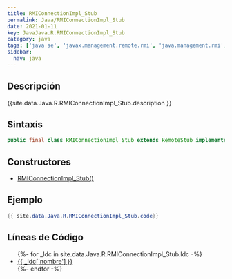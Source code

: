 ```yaml
---
title: RMIConnectionImpl_Stub
permalink: Java/RMIConnectionImpl_Stub
date: 2021-01-11
key: JavaJava.R.RMIConnectionImpl_Stub
category: java
tags: ['java se', 'javax.management.remote.rmi', 'java.management.rmi', 'clase java', 'Java 1.0']
sidebar: 
  nav: java
---
```


## Descripción
{{site.data.Java.R.RMIConnectionImpl_Stub.description }}

## Sintaxis
~~~java
public final class RMIConnectionImpl_Stub extends RemoteStub implements RMIConnection
~~~

## Constructores
* [RMIConnectionImpl_Stub()](/Java/RMIConnectionImpl_Stub/RMIConnectionImpl_Stub/)

## Ejemplo
~~~java
{{ site.data.Java.R.RMIConnectionImpl_Stub.code}}
~~~

## Líneas de Código
<ul>
{%- for _ldc in site.data.Java.R.RMIConnectionImpl_Stub.ldc -%}
   <li>
       <a href="{{_ldc['url'] }}">{{ _ldc['nombre'] }}</a>
   </li>
{%- endfor -%}
</ul>
